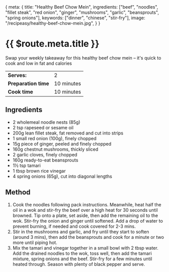 <route>
{
  meta: {
    title: "Healthy Beef Chow Mein",
    ingredients: ["beef", "noodles", "fillet steak", "red onion", "ginger", "mushrooms", "garlic", "beansprouts", "spring onions"],
    keywords: ["dinner", "chinese", "stir-fry"],
    image: "/recipeasy/healthy-beef-chow-mein.jpg",
  }
}
</route>

<RecipeLayout>

# {{ $route.meta.title }}

Swap your weekly takeaway for this healthy beef chow mein – it's quick to cook and low in fat and calories

|                      |            |
| -------------------- | ---------- |
| **Serves:**          | 2          |
| **Preparation time** | 10 minutes |
| **Cook time**        | 10 minutes |

## Ingredients

- 2 wholemeal noodle nests (85g)
- 2 tsp rapeseed or sesame oil
- 200g lean fillet steak, fat removed and cut into strips
- 1 small red onion (100g), finely chopped
- 15g piece of ginger, peeled and finely chopped
- 160g chestnut mushrooms, thickly sliced
- 2 garlic cloves, finely chopped
- 160g ready-to-eat beansprouts
- 1½ tsp tamari
- 1 tbsp brown rice vinegar
- 4 spring onions (65g), cut into diagonal lengths

## Method

1. Cook the noodles following pack instructions. Meanwhile, heat half the oil in a wok and stir-fry the beef over a high heat for 30 seconds until browned. Tip onto a plate, set aside, then add the remaining oil to the wok. Stir-fry the onion and ginger until softened. Add a drop of water to prevent burning, if needed and cook covered for 2-3 mins.
2. Stir in the mushrooms and garlic, and fry until they start to soften (around 3 mins), then add the beansprouts and cook for a minute or two more until piping hot.
3. Mix the tamari and vinegar together in a small bowl with 2 tbsp water. Add the drained noodles to the wok, toss well, then add the tamari mixture, spring onions and the beef. Stir-fry for a few minutes until heated through. Season with plenty of black pepper and serve.

</RecipeLayout>
